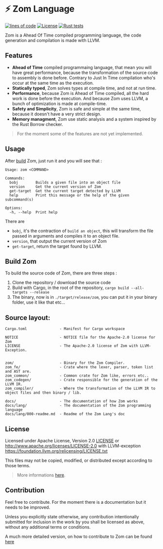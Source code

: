 # ⚡ Zom Language

[![lines of code](https://tokei.rs/b1/github/zom-lang/zom)](https://github.com/Aaronepower/tokei)
[![License][licence-badge]](https://github.com/zom-lang/zom/tree/main#license)
[![Rust tests](https://github.com/zom-lang/zom/actions/workflows/rust.yml/badge.svg)](https://github.com/zom-lang/zom/actions/workflows/rust.yml)

[licence-badge]: https://img.shields.io/badge/License-%20Apache--2.0%20with%20LLVM--Exception-lightblue

Zom is a Ahead Of Time compiled programming language, the code generation and compilation is made with LLVM.  

## Features

- **Ahead of Time** compiled programmaing language, that mean you will have great performance, because the transformation of the source code to assembly is done before. Contrary to Just In Time compilation who's occur at the same time as the execution.
- **Statically typed**, Zom solves types at compile time, and not at run time.
- **Performance**, because Zom is Ahead of Time compiled, all the hard work is done before the execution. And because Zom uses LLVM, a bunch of optimization is made at compile-time.
- **Safety and Simplicity**, Zom is safe and simple at the same time, because it doesn't have a very strict design.
- **Memory managment**, Zom use static analysis and a system inspired by the Rust Borrow checker.

> For the moment some of the features are not yet implemented.

## Usage

After [build](#build-zom) Zom, just run it and you will see that :
```
Usage: zom <COMMAND>

Commands:
  bobj        Builds a given file into an object file
  version     Get the current version of Zom
  get-target  Get the current target detected by LLVM
  help        Print this message or the help of the given subcommand(s)

Options:
  -h, --help  Print help
```

There are

- `bobj`, it's the contraction of `build an object`, this will transform the file passed in arguments and compiles it to an object file.
- `version`, that output the current version of Zom
- `get-target`, return the target found by LLVM.

## Build Zom

To build the source code of Zom, there are three steps :
1. Clone the repository / download the source code
2. Build with Cargo, in the root of the repository, `cargo build --all-targets --release`
3. The binary, now is in `./target/release/zom`, you can put it in your binary folder, use it like that etc...
## Source layout:
```
Cargo.toml               - Manifest for Cargo workspace

NOTICE                   - NOTICE file for the Apache-2.0 license for Zom
LICENSE                  - The Apache-2.0 license of Zom with LLVM-Exception.


zom/                     - Binary for the Zom Compiler.
zom_fe/                  - Crate where the lexer, parser, token list and AST are.
zom_common/              - Common crate for Zom like, errors etc..
zom_codegen/             - Crate responsible for the generation of the LLVM IR.
zom_compiler/            - Where the transformation of the LLVM IR to object files and then binary / lib.

docs/                    - The documentation of how Zom works
docs/lang/               - The documentation of the Zom programming language
docs/lang/000-readme.md  - Readme of the Zom Lang's doc
```

## License

Licensed under Apache License, Version 2.0 [LICENSE](/LICENSE) or <http://www.apache.org/licenses/LICENSE-2.0> 
with LLVM-exception <https://foundation.llvm.org/relicensing/LICENSE.txt>

This files may not be copied, modified, or distributed except according to those terms.

> More informations [here](/NOTICE).

## Contribution

Feel free to contribute. For the moment there is a documentation but it needs to be improved.

Unless you explicitly state otherwise, any contribution intentionally submitted
for inclusion in the work by you shall be licensed as above, without any
additional terms or conditions.

A much more detailed version, on how to contribute to Zom can be found [here](/CONTRIBUTING.md)
